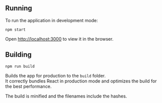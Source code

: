 ## Running 

To run the application in development mode:


```
npm start
```


Open [http://localhost:3000](http://localhost:3000) to view it in the browser.


## Building 

```
npm run build
```

Builds the app for production to the `build` folder.<br>
It correctly bundles React in production mode and optimizes the build for the best performance.

The build is minified and the filenames include the hashes.<br>